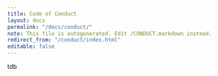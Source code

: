 ```yaml
---
title: Code of Conduct
layout: docs
permalink: "/docs/conduct/"
note: This file is autogenerated. Edit /CONDUCT.markdown instead.
redirect_from: "/conduct/index.html"
editable: false
---
```

tdb
